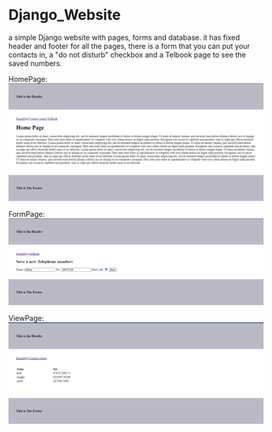 # Django_Website
a simple Django website with pages, forms and database.
it has fixed header and footer for all the pages, there is a form that you can put your contacts in, a "do not disturb" checkbox and a Telbook page to see the saved numbers.


HomePage:
<img src="1.PNG">

FormPage:
<img src="2.PNG">

ViewPage:
<img src="3.PNG">
